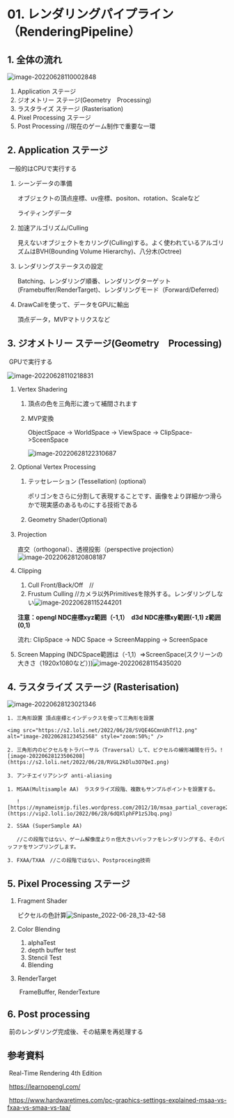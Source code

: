 # 01. レンダリングパイプライン（RenderingPipeline）

## 1. 全体の流れ

![image-20220628110002848](https://s2.loli.net/2022/06/28/XeHnJANbuiwQT9r.png)

1. Application ステージ
2. ジオメトリー ステージ(Geometry　Processing)
3. ラスタライズ ステージ (Rasterisation)
4. Pixel Processing ステージ
5. Post Processing //現在のゲーム制作で重要な一環

## 2. Application ステージ 

​	一般的はCPUで実行する

1. シーンデータの準備

   オブジェクトの頂点座標、uv座標、positon、rotation、Scaleなど

   ライティングデータ

2. 加速アルゴリズム/Culling

   見えないオブジェクトをカリング(Culling)する。よく使われているアルゴリズムはBVH(Bounding Volume Hierarchy)、八分木(Octree)

3. レンダリングステータスの設定

   Batching、レンダリング順番、レンダリングターゲット(Framebuffer/RenderTarget)、レンダリングモード（Forward/Deferred）

4. DrawCallを使って、データをGPUに輸出

   頂点データ，MVPマトリクスなど

## 3. ジオメトリー ステージ(Geometry　Processing)　

​	GPUで実行する

![image-20220628110218831](https://s2.loli.net/2022/06/28/oVufQPdtkUFqW34.png)

1. Vertex Shadering 

   1. 頂点の色を三角形に渡って補間されます

   2. MVP変換　

      ObjectSpace -> WorldSpace -> ViewSpace -> ClipSpace->SceenSpace

      ![image-20220628122310687](https://s2.loli.net/2022/06/28/OGPQLFJiENMZ1mk.png)

2. Optional Vertex Processing

   1. テッセレーション (Tessellation) (optional)

      ポリゴンをさらに分割して表現することです、画像をより詳細かつ滑らかで現実感のあるものにする技術である

   2. Geometry Shader(Optional)　

3. Projection　

   直交（orthogonal）、透視投影（perspective projection）![image-20220628120808187](https://s2.loli.net/2022/06/28/dIrhAK3qiEYon7X.png)

4. Clipping 

   1. Cull Front/Back/Off　//
   2. Frustum Culling //カメラ以外Primitivesを除外する。レンダリングしない![image-20220628115244201](https://s2.loli.net/2022/06/28/N4ZnVsQv2fjkCFL.png)

   **注意：opengl NDC座標xyz範囲（-1,1）　d3d NDC座標xy範囲(-1,1) z範囲(0,1)**

   流れ: ClipSpace -> NDC Space -> ScreenMapping -> ScreenSpace

5. Screen Mapping  (NDCSpace範囲は（-1,1）=>ScreenSpace(スクリーンの大きさ（1920x1080など）))![image-20220628115435020](https://s2.loli.net/2022/06/28/H1AIQ2KYTufGdiv.png)

## 4. ラスタライズ ステージ (Rasterisation)

![image-20220628123021346](https://s2.loli.net/2022/06/28/GFD9rVcstulUhXe.png)

	1. 三角形設置 頂点座標とインデックスを使って三角形を設置

    <img src="https://s2.loli.net/2022/06/28/SVQE4GCmnUhTfl2.png" alt="image-20220628123452568" style="zoom:50%;" />

	2. 三角形内のピクセルをトラバーサル（Traversal）して、ピクセルの線形補間を行う。![image-20220628123506208](https://s2.loli.net/2022/06/28/RVGL2kDlu3O7QeI.png)

	3. アンチエイリアシング anti-aliasing

    1. MSAA(Multisample AA)　ラスタライズ段階、複数もサンプルポイントを設置する。

       ![https://mynameismjp.files.wordpress.com/2012/10/msaa_partial_coverage2.png](https://vip2.loli.io/2022/06/28/6dQXlphFP1zSJbq.png)

    2. SSAA (SuperSample AA) 

       //この段階ではない、ゲーム解像度よりｎ倍大きいバッファをレンダリングする、そのバッファをサンプリングします。

    3. FXAA/TXAA　//この段階ではない、Postproceing技術

## 5. Pixel Processing ステージ

1. Fragment Shader

   ピクセルの色計算![Snipaste_2022-06-28_13-42-58](https://vip2.loli.io/2022/06/28/Y58CrOLjQedURXI.png)

2. Color Blending

   1. alphaTest 
   2. depth buffer test
   3. Stencil Test
   4.  Blending

3. RenderTarget

   ​	FrameBuffer, RenderTexture

## 6. Post processing

​	前のレンダリング完成後、その結果を再処理する

## 参考資料

​	Real-Time Rendering 4th Edition

​	https://learnopengl.com/

​	https://www.hardwaretimes.com/pc-graphics-settings-explained-msaa-vs-fxaa-vs-smaa-vs-taa/



